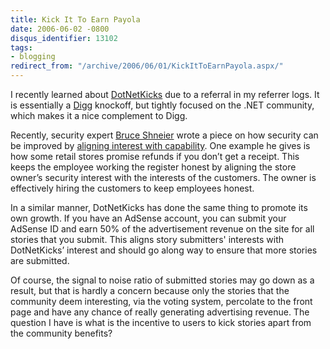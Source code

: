 ```yaml
---
title: Kick It To Earn Payola
date: 2006-06-02 -0800
disqus_identifier: 13102
tags:
- blogging
redirect_from: "/archive/2006/06/01/KickItToEarnPayola.aspx/"
---
```


I recently learned about
[DotNetKicks](http://www.dotnetkicks.com/ "DotNetKicks") due to a
referral in my referrer logs. It is essentially a
[Digg](http://digg.com/ "Digg") knockoff, but tightly focused on the
.NET community, which makes it a nice complement to Digg.

Recently, security expert [Bruce
Shneier](http://www.schneier.com/blog/ "Bruce Shneier's Blog") wrote a
piece on how security can be improved by [aligning interest with
capability](http://www.schneier.com/blog/archives/2006/06/aligning_intere.html "Aligning interests").
One example he gives is how some retail stores promise refunds if you
don’t get a receipt. This keeps the employee working the register honest
by aligning the store owner’s security interest with the interests of
the customers. The owner is effectively hiring the customers to keep
employees honest.

In a similar manner, DotNetKicks has done the same thing to promote its
own growth. If you have an AdSense account, you can submit your AdSense
ID and earn 50% of the advertisement revenue on the site for all stories
that you submit. This aligns story submitters' interests with
DotNetKicks’ interest and should go along way to ensure that more
stories are submitted.

Of course, the signal to noise ratio of submitted stories may go down as
a result, but that is hardly a concern because only the stories that the
community deem interesting, via the voting system, percolate to the
front page and have any chance of really generating advertising revenue.
The question I have is what is the incentive to users to kick stories
apart from the community benefits?

